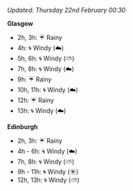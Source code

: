 *Updated: Thursday 22nd February 00:30*

**Glasgow**

* 2h, 3h: :umbrella: Rainy
* 4h: :cyclone: Windy (:cloud:)
* 5h, 6h: :cyclone: Windy (:partly_sunny:)
* 7h, 8h: :cyclone: Windy (:cloud:)
* 9h: :umbrella: Rainy
* 10h, 11h: :cyclone: Windy (:cloud:)
* 12h: :umbrella: Rainy
* 13h: :cyclone: Windy (:cloud:)

**Edinburgh**

* 2h, 3h: :umbrella: Rainy
* 4h - 6h: :cyclone: Windy (:cloud:)
* 7h, 8h: :cyclone: Windy (:partly_sunny:)
* 9h - 11h: :cyclone: Windy (:sunny:)
* 12h, 13h: :cyclone: Windy (:partly_sunny:)
